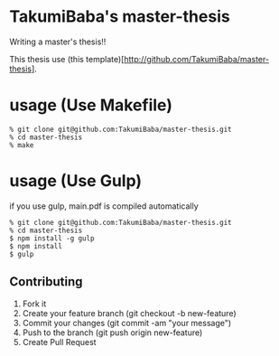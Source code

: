 TakumiBaba's master-thesis
=====================================

Writing a master's thesis!!

This thesis use (this template)[http://github.com/TakumiBaba/master-thesis].

# usage (Use Makefile)

    % git clone git@github.com:TakumiBaba/master-thesis.git
    % cd master-thesis
    % make

# usage (Use Gulp)

if you use gulp, main.pdf is compiled automatically

    % git clone git@github.com:TakumiBaba/master-thesis.git
    % cd master-thesis
    $ npm install -g gulp
    $ npm install
    $ gulp

Contributing
---

1. Fork it
2. Create your feature branch (git checkout -b new-feature)
3. Commit your changes (git commit -am "your message")
4. Push to the branch (git push origin new-feature)
5. Create Pull Request
